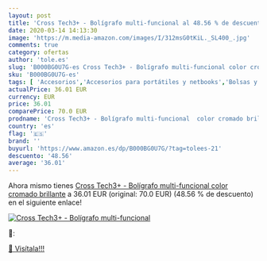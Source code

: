 ```yaml
---
layout: post
title: 'Cross Tech3+ - Bolígrafo multi-funcional al 48.56 % de descuento'
date: 2020-03-14 14:13:30
image: 'https://m.media-amazon.com/images/I/312msG0tKiL._SL400_.jpg'
comments: true
category: ofertas
author: 'tole.es'
slug: 'B000BG0U7G-es Cross Tech3+ - Bolígrafo multi-funcional color cromado...'
sku: 'B000BG0U7G-es'
tags: [ 'Accesorios','Accesorios para portátiles y netbooks','Bolsas y fundas para portátiles y netbooks','Bolígrafos, lápices y útiles de escritura','Fundas blandas para portátiles y netbooks','Informática','Oficina y papelería','Rotuladores permanentes','Rotuladores y subrayadores','bolígrafo', ]
actualPrice: 36.01 EUR
currency: EUR
price: 36.01
comparePrice: 70.0 EUR
prodname: 'Cross Tech3+ - Bolígrafo multi-funcional  color cromado brillante'
country: 'es'
flag: '🇪🇸'
brand: ''
buyurl: 'https://www.amazon.es/dp/B000BG0U7G/?tag=tolees-21'
descuento: '48.56'
average: '36.01'
---
```


Ahora mismo tienes [Cross Tech3+ - Bolígrafo multi-funcional  color cromado brillante](https://www.amazon.es/dp/B000BG0U7G/?tag=tolees-21) a 36.01 EUR (original: 70.0 EUR) (48.56 %  de descuento) en el siguiente enlace!

[![Cross Tech3+ - Bolígrafo multi-funcional](https://m.media-amazon.com/images/I/312msG0tKiL._SL400_.jpg)](https://www.amazon.es/dp/B000BG0U7G/?tag=tolees-21)

🔎:


[🛒 Visítala!!!](https://www.amazon.es/dp/B000BG0U7G/?tag=tolees-21)
